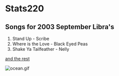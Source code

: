 # Stats220
## Songs for 2003 September Libra's
1. Stand Up - Scribe
2. Where is the Love - Black Eyed Peas
3. Shake Ya Tailfeather - Nelly

[and the rest](https://nztop40.co.nz/chart/singles?chart=1242)

![ocean.gif](https://media.tenor.com/E_hkSYP85hkAAAAC/aesthetic-ocean.gif)
